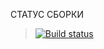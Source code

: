 СТАТУС СБОРКИ 

>[![Build status](https://ci.appveyor.com/api/projects/status/jl70hdrhuk0f3mw8/branch/main?svg=true)](https://ci.appveyor.com/project/Kozyavin/testingapici/branch/main)
